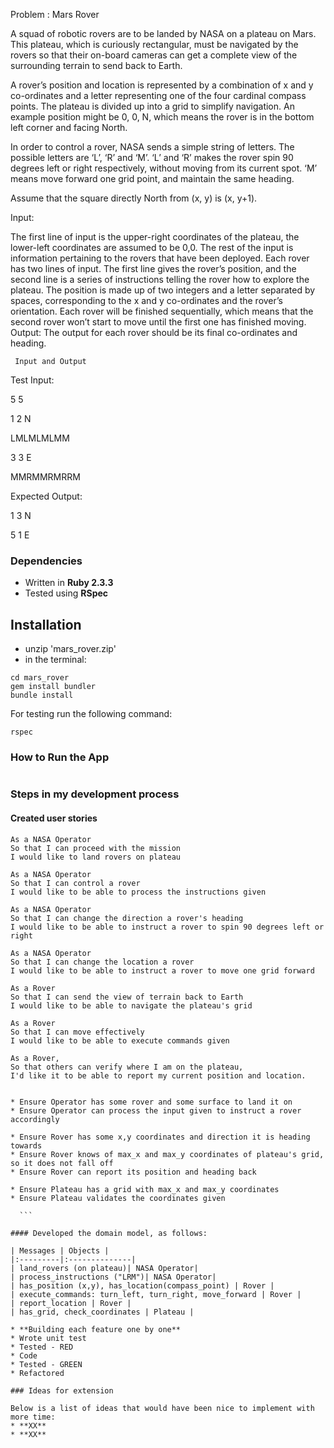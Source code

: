 Problem : Mars Rover

A squad of robotic rovers are to be landed by NASA on a plateau on Mars. This plateau, which is curiously rectangular, must be navigated by the rovers so that their on-board cameras can get a complete view of the surrounding terrain to send back to Earth.

A rover’s position and location is represented by a combination of x and y co-ordinates and a letter representing one of the four cardinal compass points. The plateau is divided up into a grid to simplify navigation. An example position might be 0, 0, N, which means the rover is in the bottom left corner and facing North.

In order to control a rover, NASA sends a simple string of letters. The possible letters are ‘L’, ‘R’ and ‘M’. ‘L’ and ‘R’ makes the rover spin 90 degrees left or right respectively, without moving from its current spot. ‘M’ means move forward one grid point, and maintain the same heading.

Assume that the square directly North from (x, y) is (x, y+1).

Input:

The first line of input is the upper-right coordinates of the plateau, the lower-left coordinates are assumed to be 0,0.
The rest of the input is information pertaining to the rovers that have been deployed. Each rover has two lines of input. The first line gives the rover’s position, and the second line is a series of instructions telling the rover how to explore the plateau.
The position is made up of two integers and a letter separated by spaces, corresponding to the x and y co-ordinates and the rover’s orientation.
Each rover will be finished sequentially, which means that the second rover won’t start to move until the first one has finished moving.
     Output: The output for each rover should be its final co-ordinates and heading.



     Input and Output

Test Input:

5 5

1 2 N

LMLMLMLMM

3 3 E

MMRMMRMRRM

Expected Output:

1 3 N

5 1 E

### Dependencies

* Written in **Ruby 2.3.3**
* Tested using **RSpec**

## Installation

- unzip 'mars_rover.zip'
- in the terminal:

```
cd mars_rover
gem install bundler
bundle install
```

For testing run the following command:

``` rspec ```


### How to Run the App


```

```


### Steps in my development process

#### Created user stories

  ```
  As a NASA Operator
  So that I can proceed with the mission
  I would like to land rovers on plateau

  As a NASA Operator
  So that I can control a rover
  I would like to be able to process the instructions given

  As a NASA Operator
  So that I can change the direction a rover's heading
  I would like to be able to instruct a rover to spin 90 degrees left or right

  As a NASA Operator
  So that I can change the location a rover
  I would like to be able to instruct a rover to move one grid forward

  As a Rover
  So that I can send the view of terrain back to Earth
  I would like to be able to navigate the plateau's grid

  As a Rover
  So that I can move effectively
  I would like to be able to execute commands given

  As a Rover,
  So that others can verify where I am on the plateau,
  I'd like it to be able to report my current position and location.

  ```


  ```

  * Ensure Operator has some rover and some surface to land it on
  * Ensure Operator can process the input given to instruct a rover accordingly

  * Ensure Rover has some x,y coordinates and direction it is heading towards
  * Ensure Rover knows of max_x and max_y coordinates of plateau's grid, so it does not fall off
  * Ensure Rover can report its position and heading back

  * Ensure Plateau has a grid with max_x and max_y coordinates
  * Ensure Plateau validates the coordinates given

    ```

  #### Developed the domain model, as follows:

  | Messages | Objects |
  |:---------|:--------------|
  | land_rovers (on plateau)| NASA Operator|
  | process_instructions ("LRM")| NASA Operator|
  | has_position (x,y), has_location(compass_point) | Rover |
  | execute_commands: turn_left, turn_right, move_forward | Rover |
  | report_location | Rover |
  | has_grid, check_coordinates | Plateau |

* **Building each feature one by one**
  * Wrote unit test
  * Tested - RED
  * Code
  * Tested - GREEN
  * Refactored

### Ideas for extension

Below is a list of ideas that would have been nice to implement with more time:
* **XX**
* **XX**
